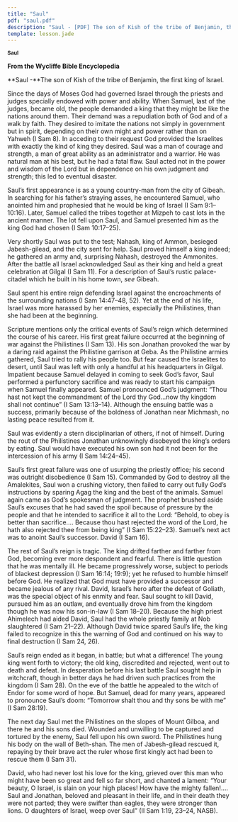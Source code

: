 ```yaml
---
title: "Saul"
pdf: "saul.pdf"
description: "Saul - [PDF] The son of Kish of the tribe of Benjamin, the first king of Israel. [FEB 13]"
template: lesson.jade
---
```



<sup>**Saul**</sup>

**From the Wycliffe Bible Encyclopedia**

**Saul -**The son of Kish of the tribe of Benjamin, the first king of
Israel.

Since the days of Moses God had governed Israel through the priests and
judges specially endowed with power and ability. When Samuel, last of
the judges, became old, the people demanded a king that they might be
like the nations around them. Their demand was a repudiation both of God
and of a walk by faith. They desired to imitate the nations not simply
in government but in spirit, depending on their own might and power
rather than on Yahweh (I Sam 8). In acceding to their request God
provided the Israelites with exactly the kind of king they desired. Saul
was a man of courage and strength, a man of great ability as an
administrator and a warrior. He was natural man at his best, but he had
a fatal flaw. Saul acted not in the power and wisdom of the Lord but in
dependence on his own judgment and strength; this led to eventual
disaster.

Saul’s first appearance is as a young country-man from the city of
Gibeah. In searching for his father’s straying asses, he encountered
Samuel, who anointed him and prophesied that he would be king of Israel
(I Sam 9:1–10:16). Later, Samuel called the tribes together at Mizpeh to
cast lots in the ancient manner. The lot fell upon Saul, and Samuel
presented him as the king God had chosen (I Sam 10:17–25).

Very shortly Saul was put to the test; Nahash, king of Ammon, besieged
Jabesh-gilead, and the city sent for help. Saul proved himself a king
indeed; he gathered an army and, surprising Nahash, destroyed the
Ammonites. After the battle all Israel acknowledged Saul as their king
and held a great celebration at Gilgal (I Sam 11). For a description of
Saul’s rustic palace-citadel which he built in his home town, *see*
Gibeah.

Saul spent his entire reign defending Israel against the encroachments
of the surrounding nations (I Sam 14:47–48, 52). Yet at the end of his
life, Israel was more harassed by her enemies, especially the
Philistines, than she had been at the beginning.

Scripture mentions only the critical events of Saul’s reign which
determined the course of his career. His first great failure occurred at
the beginning of war against the Philistines (I Sam 13). His son
Jonathan provoked the war by a daring raid against the Philistine
garrison at Geba. As the Philistine armies gathered, Saul tried to rally
his people too. But fear caused the Israelites to desert, until Saul was
left with only a handful at his headquarters in Gilgal. Impatient
because Samuel delayed in coming to seek God’s favor, Saul performed a
perfunctory sacrifice and was ready to start his campaign when Samuel
finally appeared. Samuel pronounced God’s judgment: “Thou hast not kept
the commandment of the Lord thy God…now thy kingdom shall not continue”
(I Sam 13:13–14). Although the ensuing battle was a success, primarily
because of the boldness of Jonathan near Michmash, no lasting peace
resulted from it.

Saul was evidently a stern disciplinarian of others, if not of himself.
During the rout of the Philistines Jonathan unknowingly disobeyed the
king’s orders by eating. Saul would have executed his own son had it not
been for the intercession of his army (I Sam 14:24–45).

Saul’s first great failure was one of usurping the priestly office; his
second was outright disobedience (I Sam 15). Commanded by God to destroy
all the Amalekites, Saul won a crushing victory, then failed to carry
out fully God’s instructions by sparing Agag the king and the best of
the animals. Samuel again came as God’s spokesman of judgment. The
prophet brushed aside Saul’s excuses that he had saved the spoil because
of pressure by the people and that he intended to sacrifice it all to
the Lord: “Behold, to obey is better than sacrifice…. Because thou hast
rejected the word of the Lord, he hath also rejected thee from being
king” (I Sam 15:22–23). Samuel’s next act was to anoint Saul’s
successor. David (I Sam 16).

The rest of Saul’s reign is tragic. The king drifted farther and farther
from God, becoming ever more despondent and fearful. There is little
question that he was mentally ill. He became progressively worse,
subject to periods of blackest depression (I Sam 16:14; 19:9); yet he
refused to humble himself before God. He realized that God must have
provided a successor and became jealous of any rival. David, Israel’s
hero after the defeat of Goliath, was the special object of his enmity
and fear. Saul sought to kill David, pursued him as an outlaw, and
eventually drove him from the kingdom though he was now his son-in-law
(I Sam 18–20). Because the high priest Ahimelech had aided David, Saul
had the whole priestly family at Nob slaughtered (I Sam 21–22). Although
David twice spared Saul’s life, the king failed to recognize in this the
warning of God and continued on his way to final destruction (I Sam 24,
26).

Saul’s reign ended as it began, in battle; but what a difference! The
young king went forth to victory; the old king, discredited and
rejected, went out to death and defeat. In desperation before his last
battle Saul sought help in witchcraft, though in better days he had
driven such practices from the kingdom (I Sam 28). On the eve of the
battle he appealed to the witch of Endor for some word of hope. But
Samuel, dead for many years, appeared to pronounce Saul’s doom:
“Tomorrow shalt thou and thy sons be with me” (I Sam 28:19).

The next day Saul met the Philistines on the slopes of Mount Gilboa, and
there he and his sons died. Wounded and unwilling to be captured and
tortured by the enemy, Saul fell upon his own sword. The Philistines
hung his body on the wall of Beth-shan. The men of Jabesh-gilead rescued
it, repaying by their brave act the ruler whose first kingly act had
been to rescue them (I Sam 31).

David, who had never lost his love for the king, grieved over this man
who might have been so great and fell so far short, and chanted a
lament: “Your beauty, O Israel, is slain on your high places! How have
the mighty fallen!…. Saul and Jonathan, beloved and pleasant in their
life, and in their death they were not parted; they were swifter than
eagles, they were stronger than lions. O daughters of Israel, weep over
Saul” (II Sam 1:19, 23–24, NASB).


